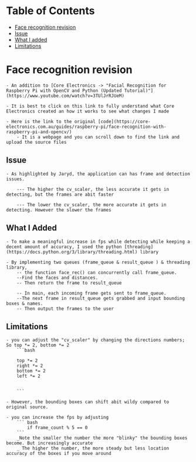 # Table of Contents
- [Face recognition revision](#face-recognition-revision)
- [Issue](#issue)
- [What I added](#what-I-added)
- [Limitations](#limitations)




# Face recognition revision

    - An addition to [Core Electronics -> "Facial Recognition for Raspberry Pi with OpenCV and Python (Updated Tutorial)"](https://www.youtube.com/watch?v=3TUlJrRJUeM)

    - It is best to click on this link to fully understand what Core Electronics created an how it works to see what changes I made
    
    - Here is the link to the original [code](https://core-electronics.com.au/guides/raspberry-pi/face-recognition-with-raspberry-pi-and-opencv/)
        - It is a webpage and you can scroll down to find the link and upload the source files



## Issue

    - As highlighted by Jaryd, the application can has frame and detection issues. 

        --- The higher the cv_scaler, the less accurate it gets in detecting, but the frames are abit faster

        --- The lower the cv_scaler, the more accurate it gets in detecting. However the slower the frames
    
## What I Added

    - To make a meaningful increase in fps while detecting while keeping a decent amount of accuracy, I used the python [threading](https://docs.python.org/3/library/threading.html) library 

    - By implementing two queues (frame_queue & result_queue ) & threading library, 
        -- the function face_rec() can concurrently call frame_queue. 
        --Find the faces and distances.
        -- Then return the frame to result_queue

        -- In main, each incoming frame gets sent to frame_queue. 
        --The next frame in result_queue gets grabbed and input bounding boxes & names. 
        -- Then output the frames to the user

## Limitations

    - you can adjust the "cv_scaler" by changing the directions numbers; So top *= 2, bottom *= 2
        ```bash
            
        top *= 2
        right *= 2
        bottom *= 2
        left *= 2


        ```

    - However, the bounding boxes can shift abit wildy compared to original source.

    - you can increase the fps by adjusting
        ``` bash
            if frame_count % 5 == 0
        ```
        _Note the smaller the number the more "blinky" the bounding boxes become. But increasingly accurate
        _ The higher the number, the more steady but less location accuracy of the boxes if you move around